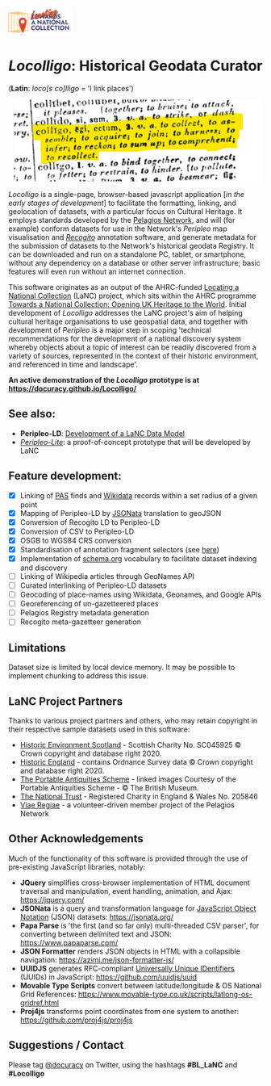 <p align="left" width="100%">
    <img width="25%" src="/images/LaNC-logo.png" />
</p>

# ***Locolligo***: Historical Geodata Curator
(**Latin**: *loco\[s co\]lligo* = 'I link places')
<p align="right" width="100%">
    <img src="/images/colligo.jpg" />
</p>

*Locolligo* is a single-page, browser-based javascript application \[*in the early stages of development*\] to facilitate the formatting, linking, and geolocation of datasets, with a particular focus on Cultural Heritage. It employs standards developed by the [Pelagios Network](https://pelagios.org/), and will (for example) conform datasets for use in the Network's *Peripleo* map visualisation and [*Recogito*](https://recogito.pelagios.org/) annotation software, and generate metadata for the submission of datasets to the Network's historical geodata Registry. It can be downloaded and run on a standalone PC, tablet, or smartphone, without any dependency on a database or other server infrastructure; basic features will even run without an internet connection.

This software originates as an output of the AHRC-funded [Locating a National Collection](https://www.nationalcollection.org.uk/Foundation-Projects#:~:text=Locating%20a%20National%20Collection) (LaNC) project, which sits within the AHRC programme [Towards a National Collection: Opening UK Heritage to the World](https://www.nationalcollection.org.uk/). Initial development of *Locolligo* addresses the LaNC project's aim of helping cultural heritage organisations to use geospatial data, and together with development of *Peripleo* is a major step in scoping 'technical recommendations for the development of a national discovery system whereby objects about a topic of interest can be readily discovered from a variety of sources, represented in the context of their historic environment, and referenced in time and landscape'. 

**An active demonstration of the *Locolligo* prototype is at https://docuracy.github.io/Locolligo/**

## See also:
* **Peripleo-LD**: [Development of a LaNC Data Model](https://docs.google.com/document/d/1yhVAqpPnKJ9SWfl-yg2zfMyPMTDNkerI7lCGF-pB7I8/edit?usp=sharing)
* [*Peripleo-Lite*](https://docuracy.github.io/LaNC-peripleo-lite/public/): a proof-of-concept prototype that will be developed by LaNC

## Feature development:
- [x] Linking of [PAS](https://finds.org.uk/) finds and [Wikidata](https://www.wikidata.org/) records within a set radius of a given point
- [x] Mapping of Peripleo-LD by [JSONata](https://jsonata.org/) translation to geoJSON
- [x] Conversion of Recogito LD to Peripleo-LD
- [x] Conversion of CSV to Peripleo-LD
- [x] OSGB to WGS84 CRS conversion
- [x] Standardisation of annotation fragment selectors (see [here](https://github.com/docuracy/LaNC/blob/main/Peripleo_Fragment_Selector_SVG.js))
- [x] Implementation of [schema.org](https://schema.org/) vocabulary to facilitate dataset indexing and discovery
- [ ] Linking of Wikipedia articles through GeoNames API
- [ ] Curated interlinking of Peripleo-LD datasets
- [ ] Geocoding of place-names using Wikidata, Geonames, and Google APIs
- [ ] Georeferencing of un-gazetteered places
- [ ] Pelagios Registry metadata generation
- [ ] Recogito meta-gazetteer generation

## Limitations
Dataset size is limited by local device memory. It may be possible to implement chunking to address this issue.

## LaNC Project Partners
Thanks to various project partners and others, who may retain copyright in their respective sample datasets used in this software:

* [Historic Environment Scotland](https://www.historicenvironment.scot/) - Scottish Charity No. SC045925 © Crown copyright and database right 2020.
* [Historic England](http://www.HistoricEngland.org.uk) - contains Ordnance Survey data © Crown copyright and database right 2020.
* [The Portable Antiquities Scheme](https://finds.org.uk/) - linked images Courtesy of the Portable Antiquities Scheme - © The British Museum.
* [The National Trust](https://www.nationaltrust.org.uk/) - Registered Charity in England & Wales No. 205846
* [Viae Regiae](https://viaeregiae.org/) - a volunteer-driven member project of the Pelagios Network

## Other Acknowledgements
Much of the functionality of this software is provided through the use of pre-existing JavaScript libraries, notably:

* **JQuery** simplifies cross-browser implementation of HTML document traversal and manipulation, event handling, animation, and Ajax: https://jquery.com/
* **JSONata** is a query and transformation language for [JavaScript Object Notation](https://en.wikipedia.org/wiki/JSON) (JSON) datasets: https://jsonata.org/
* **Papa Parse** is 'the first (and so far only) multi-threaded CSV parser', for converting between delimited text and JSON: https://www.papaparse.com/
* **JSON Formatter** renders JSON objects in HTML with a collapsible navigation: https://azimi.me/json-formatter-js/
* **UUIDJS** generates RFC-compliant [Universally Unique IDentifiers](https://en.wikipedia.org/wiki/Universally_unique_identifier) (UUIDs) in JavaScript: https://github.com/uuidjs/uuid
* **Movable Type Scripts** convert between latitude/longitude & OS National Grid References: https://www.movable-type.co.uk/scripts/latlong-os-gridref.html
* **Proj4js** transforms point coordinates from one system to another: https://github.com/proj4js/proj4js

## Suggestions / Contact
Please tag [@docuracy](https://twitter.com/docuracy) on Twitter, using the hashtags **#BL_LaNC** and **#Locolligo**
